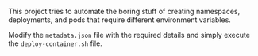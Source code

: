 This project tries to automate the boring stuff of creating namespaces, deployments, and pods that require different environment variables.

Modify the `metadata.json` file with the required details and simply execute the `deploy-container.sh` file.
